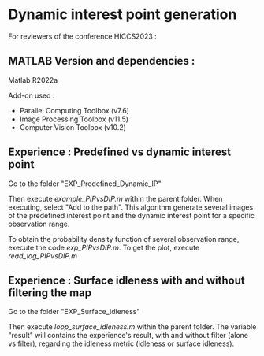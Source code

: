 # Dynamic interest point generation

For reviewers of the conference HICCS2023 : 

## MATLAB Version and dependencies : 

Matlab R2022a

Add-on used : 

* Parallel Computing Toolbox (v7.6)
* Image Processing Toolbox (v11.5)
* Computer Vision Toolbox (v10.2)

## Experience : Predefined vs dynamic interest point

Go to the folder "EXP_Predefined_Dynamic_IP"

Then execute *example_PIPvsDIP.m* within the parent folder. When executing, select "Add to the path". This algorithm generate several images of the predefined interest point and the dynamic interest point for a specific observation range. 

To obtain the probability density function of several observation range, execute the code *exp_PIPvsDIP.m*. To get the plot, execute *read_log_PIPvsDIP.m*

## Experience : Surface idleness with and without filtering the map

Go to the folder "EXP_Surface_Idleness"

Then execute *loop_surface_idleness.m* within the parent folder. The variable "result" will contains the experience's result, with and without filter (alone vs filter), regarding the idleness metric (idleness or surface idleness). 
